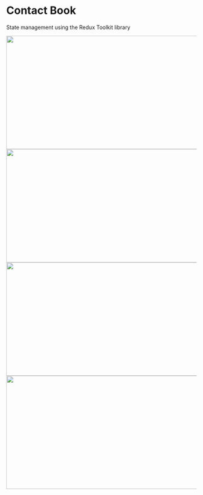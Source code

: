 # Contact Book

State management using the Redux Toolkit library

<div align="center">
  <img src="https://i.gyazo.com/8ba0cc541ef50eddd6037943c2aab0ea.jpg" width="600" height="300"/>
</div>
<div align="center">
  <img src="https://i.gyazo.com/ad746637fabf107fed2fbbfdcd8d02ea.png" width="600" height="300"/>
</div>
<div align="center">
  <img src="https://i.gyazo.com/aaba9385c0de89c7cbd19b652f73cf41.png" width="600" height="300"/>
</div>
<div align="center">
  <img src="https://i.gyazo.com/8bd179d935de6b8bd77c3cc40d61ca28.png" width="600" height="300"/>
</div>

